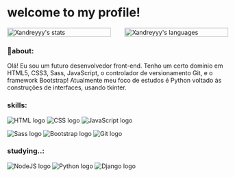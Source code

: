 
# welcome to my profile!

<div>
    <a href="https://github.com/Xandreyyy" style="display: grid; grid-template-columns: repeat(2, 48%); column-gap: 2rem">
        <img height="100%" alt="Xandreyyy's stats" src="https://github-readme-stats.vercel.app/api?username=Xandreyyy&theme=noctis_minimus&show_icons=true"/>
        <img height="100%" alt="Xandreyyy's languages" src="https://github-readme-stats.vercel.app/api/top-langs/?username=Xandreyyy&hide_progress=true"/>
    </a>
</div>

### 📑about:

Olá! Eu sou um futuro desenvolvedor front-end. Tenho um certo domínio em HTML5, CSS3, Sass, JavaScript, o controlador de versionamento Git, e
o framework Bootstrap! Atualmente meu foco de estudos é Python voltado às construções de interfaces, usando tkinter.
<!-- sou hábil em resolução de problemas, facilidade com comunicação interpessoal, assim como capacidade de trabalhar em
equipe e colaborar efetivamente com outros membros. -->

<!-- https://github.com/Ileriayo/markdown-badges -->
### skills:
![HTML logo](https://img.shields.io/badge/HTML5-E34F26?style=for-the-badge&logo=html5&logoColor=white)
![CSS logo](https://img.shields.io/badge/CSS3-1572B6?style=for-the-badge&logo=css3&logoColor=white)
![JavaScript logo](https://img.shields.io/badge/JavaScript-F7DF1E?style=for-the-badge&logo=javascript&logoColor=black)

![Sass logo](https://img.shields.io/badge/SASS-hotpink.svg?style=for-the-badge&logo=SASS&logoColor=white)
![Bootstrap logo](https://img.shields.io/badge/bootstrap-%238511FA.svg?style=for-the-badge&logo=bootstrap&logoColor=white)
![Git logo](https://img.shields.io/badge/git-%23F05033.svg?style=for-the-badge&logo=git&logoColor=white)

### studying..:
![NodeJS logo](https://img.shields.io/badge/node.js-6DA55F?style=for-the-badge&logo=node.js&logoColor=white)
![Python logo](https://img.shields.io/badge/Python-14354C?style=for-the-badge&logo=python&logoColor=white)
![Django logo](https://img.shields.io/badge/django-%23092E20.svg?style=for-the-badge&logo=django&logoColor=white)